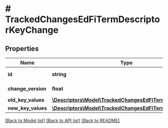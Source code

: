 # # TrackedChangesEdFiTermDescriptorKeyChange

## Properties

Name | Type | Description | Notes
------------ | ------------- | ------------- | -------------
**id** | **string** | Resource identifier | [optional]
**change_version** | **float** | Change version | [optional]
**old_key_values** | [**\Descriptors\Model\TrackedChangesEdFiTermDescriptorKey**](TrackedChangesEdFiTermDescriptorKey.md) |  | [optional]
**new_key_values** | [**\Descriptors\Model\TrackedChangesEdFiTermDescriptorKey**](TrackedChangesEdFiTermDescriptorKey.md) |  | [optional]

[[Back to Model list]](../../README.md#models) [[Back to API list]](../../README.md#endpoints) [[Back to README]](../../README.md)
